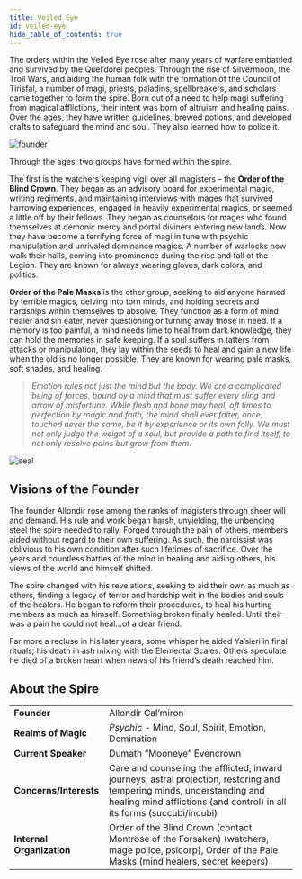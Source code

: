 ```yaml
---
title: Veiled Eye
id: veiled-eye
hide_table_of_contents: true
---
```


The orders within the Veiled Eye rose after many years of warfare embattled and survived by the Quel’dorei peoples. Through the rise of Silvermoon, the Troll Wars, and aiding the human folk with the formation of the Council of Tirisfal, a number of magi, priests, paladins, spellbreakers, and scholars came together to form the spire. Born out of a need to help magi suffering from magical afflictions, their intent was born of altruism and healing pains. Over the ages, they have written guidelines, brewed potions, and developed crafts to safeguard the mind and soul. They also learned how to police it. 

<div class="imgright">

![founder](/img/magesterium/art-veiled-eye.png)

</div>

Through the ages, two groups have formed within the spire.

The first is the watchers keeping vigil over all magisters – the **Order of the Blind Crown**. They began as an advisory board for experimental magic, writing regiments, and maintaining interviews with mages that survived harrowing experiences, engaged in heavily experimental magics, or seemed a little off by their fellows. They began as counselors for mages who found themselves at demonic mercy and portal diviners entering new lands. Now they have become a terrifying force of magi in tune with psychic manipulation and unrivaled dominance magics. A number of warlocks now walk their halls, coming into prominence during the rise and fall of the Legion.  They are known for always wearing gloves, dark colors, and politics.

**Order of the Pale Masks** is the other group, seeking to aid anyone harmed by terrible magics, delving into torn minds, and holding secrets and hardships within themselves to absolve. They function as a form of mind healer and sin eater, never questioning or turning away those in need. If a memory is too painful, a mind needs time to heal from dark knowledge, they can hold the memories in safe keeping. If a soul suffers in tatters from attacks or manipulation, they lay within the seeds to heal and gain a new life when the old is no longer possible. They are known for wearing pale masks, soft shades, and healing.

> *Emotion rules not just the mind but the body. We are a complicated being of forces, bound by a mind that must suffer every sling and arrow of misfortune. While flesh and bone may heal, oft times to perfection by magic and faith, the mind shall ever falter, once touched never the same, be it by experience or its own folly. We must not only judge the weight of a soul, but provide a path to find itself, to not only resolve pains but grow from them.*

![seal](/img/magesterium/seal-veiled-eye.png)

## Visions of the Founder

The founder Allondir rose among the ranks of magisters through sheer will and demand. His rule and work began harsh, unyielding, the unbending steel the spire needed to rally. Forged through the pain of others, members aided without regard to their own suffering. As such, the narcissist was oblivious to his own condition after such lifetimes of sacrifice. Over the years and countless battles of the mind in healing and aiding others, his views of the world and himself shifted. 

The spire changed with his revelations, seeking to aid their own as much as others, finding a legacy of terror and hardship writ in the bodies and souls of the healers. He began to reform their procedures, to heal his hurting members as much as himself. Something broken finally healed. Until their was a pain he could not heal...of a dear friend.

Far more a recluse in his later years, some whisper he aided Ya’sieri in final rituals, his death in ash mixing with the Elemental Scales. Others speculate he died of a broken heart when news of his friend’s death reached him.


## About the Spire 

<div class="info-rows">

| | |
| -- | -- |
| **Founder** | Allondir Cal’miron |
| **Realms of Magic** | *Psychic* - Mind, Soul, Spirit, Emotion, Domination |
| **Current Speaker** | Dumath “Mooneye” Evencrown |
| **Concerns/Interests** | Care and counseling the afflicted, inward journeys, astral projection, restoring and tempering minds, understanding and healing mind afflictions (and control) in all its forms (succubi/incubi) |
| **Internal Organization** | Order of the Blind Crown (contact Montrose of the Forsaken) (watchers, mage police, psicorp), Order of the Pale Masks (mind healers, secret keepers) |

</div>